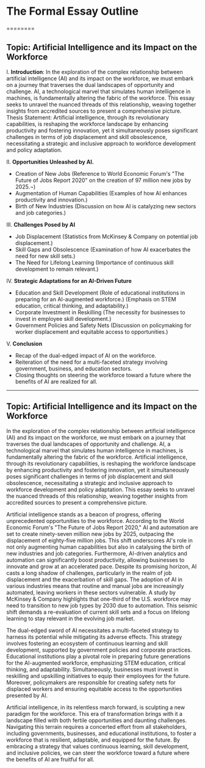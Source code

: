 # The Formal Essay Outline

========

## Topic: Artificial Intelligence and its Impact on the Workforce  


I.  **Introduction**: In the exploration of the complex relationship between artificial intelligence (AI) and its impact on the workforce, we must embark on a journey that traverses the dual landscapes of opportunity and challenge. AI, a technological marvel that simulates human intelligence in machines, is fundamentally altering the fabric of the workforce. This essay seeks to unravel the nuanced threads of this relationship, weaving together insights from accredited sources to present a comprehensive picture.
Thesis Statement: Artificial intelligence, through its revolutionary capabilities, is reshaping the workforce landscape by enhancing productivity and fostering innovation, yet it simultaneously poses significant challenges in terms of job displacement and skill obsolescence, necessitating a strategic and inclusive approach to workforce development and policy adaptation.

II. **Opportunities Unleashed by AI.**
*	Creation of New Jobs (Reference to World Economic Forum's "The Future of Jobs Report 2020" on the creation of 97 million new jobs by 2025.¬)
* Augmentation of Human Capabilities (Examples of how AI enhances productivity and innovation.)
* Birth of New Industries (Discussion on how AI is catalyzing new sectors and job categories.)

III. **Challenges Posed by AI**
* Job Displacement (Statistics from McKinsey & Company on potential job displacement.)
* Skill Gaps and Obsolescence (Examination of how AI exacerbates the need for new skill sets.)
* The Need for Lifelong Learning (Importance of continuous skill development to remain relevant.)

IV.  **Strategic Adaptations for an AI-Driven Future**
* Education and Skill Development (Role of educational institutions in preparing for an AI-augmented workforce.) (Emphasis on STEM education, critical thinking, and adaptability.)
* Corporate Investment in Reskilling (The necessity for businesses to invest in employee skill development.)
* Government Policies and Safety Nets (Discussion on policymaking for worker displacement and equitable access to opportunities.)

V. **Conclusion**
* Recap of the dual-edged impact of AI on the workforce.
* Reiteration of the need for a multi-faceted strategy involving government, business, and education sectors.
* Closing thoughts on steering the workforce toward a future where the benefits of AI are realized for all.

--------

## Topic: **Artificial Intelligence and its Impact on the Workforce**

In the exploration of the complex relationship between artificial intelligence (AI) and its impact on the workforce, we must embark on a journey that traverses the dual landscapes of opportunity and challenge. AI, a technological marvel that simulates human intelligence in machines, is fundamentally altering the fabric of the workforce. Artificial intelligence, through its revolutionary capabilities, is reshaping the workforce landscape by enhancing productivity and fostering innovation, yet it simultaneously poses significant challenges in terms of job displacement and skill obsolescence, necessitating a strategic and inclusive approach to workforce development and policy adaptation. This essay seeks to unravel the nuanced threads of this relationship, weaving together insights from accredited sources to present a comprehensive picture.

Artificial intelligence stands as a beacon of progress, offering unprecedented opportunities to the workforce. According to the World Economic Forum's "The Future of Jobs Report 2020," AI and automation are set to create ninety-seven million new jobs by 2025, outpacing the displacement of eighty-five million jobs. This shift underscores AI's role in not only augmenting human capabilities but also in catalysing the birth of new industries and job categories. Furthermore, AI-driven analytics and automation can significantly boost productivity, allowing businesses to innovate and grow at an accelerated pace.
Despite its promising horizon, AI casts a long shadow of challenges, particularly in the realm of job displacement and the exacerbation of skill gaps. The adoption of AI in various industries means that routine and manual jobs are increasingly automated, leaving workers in these sectors vulnerable. A study by McKinsey & Company highlights that one-third of the U.S. workforce may need to transition to new job types by 2030 due to automation. This seismic shift demands a re-evaluation of current skill sets and a focus on lifelong learning to stay relevant in the evolving job market.

The dual-edged sword of AI necessitates a multi-faceted strategy to harness its potential while mitigating its adverse effects. This strategy involves fostering an ecosystem of continuous learning and skill development, supported by government policies and corporate practices. Educational institutions play a pivotal role in preparing future generations for the AI-augmented workforce, emphasizing STEM education, critical thinking, and adaptability. Simultaneously, businesses must invest in reskilling and upskilling initiatives to equip their employees for the future. Moreover, policymakers are responsible for creating safety nets for displaced workers and ensuring equitable access to the opportunities presented by AI.

Artificial intelligence, in its relentless march forward, is sculpting a new paradigm for the workforce. This era of transformation brings with it a landscape filled with both fertile opportunities and daunting challenges. Navigating this terrain requires a concerted effort from all stakeholders, including governments, businesses, and educational institutions, to foster a workforce that is resilient, adaptable, and equipped for the future. By embracing a strategy that values continuous learning, skill development, and inclusive policies, we can steer the workforce toward a future where the benefits of AI are fruitful for all.
